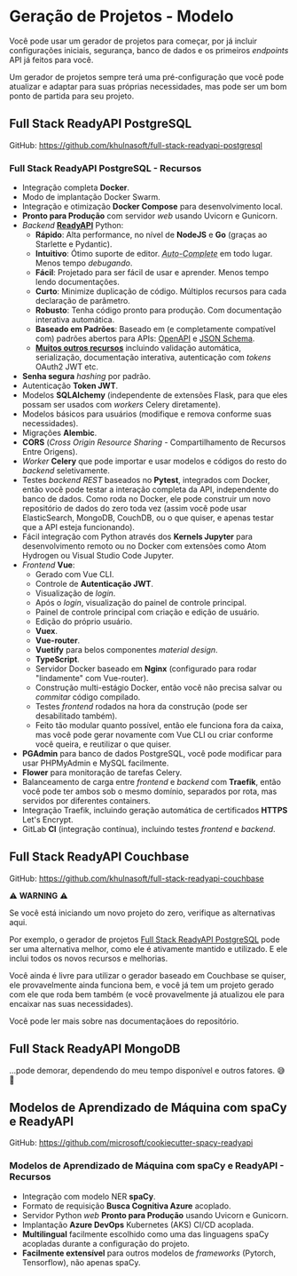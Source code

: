 # Geração de Projetos - Modelo

Você pode usar um gerador de projetos para começar, por já incluir configurações iniciais, segurança, banco de dados e os primeiros _endpoints_ API já feitos para você.

Um gerador de projetos sempre terá uma pré-configuração que você pode atualizar e adaptar para suas próprias necessidades, mas pode ser um bom ponto de partida para seu projeto.

## Full Stack ReadyAPI PostgreSQL

GitHub: <a href="https://github.com/khulnasoft/full-stack-readyapi-postgresql" class="external-link" target="_blank">https://github.com/khulnasoft/full-stack-readyapi-postgresql</a>

### Full Stack ReadyAPI PostgreSQL - Recursos

- Integração completa **Docker**.
- Modo de implantação Docker Swarm.
- Integração e otimização **Docker Compose** para desenvolvimento local.
- **Pronto para Produção** com servidor _web_ usando Uvicorn e Gunicorn.
- _Backend_ <a href="https://github.com/readyapi/readyapi" class="external-link" target="_blank">**ReadyAPI**</a> Python:
  - **Rápido**: Alta performance, no nível de **NodeJS** e **Go** (graças ao Starlette e Pydantic).
  - **Intuitivo**: Ótimo suporte de editor. <abbr title="também conhecido como auto-complete, auto completação, IntelliSense">_Auto-Complete_</abbr> em todo lugar. Menos tempo _debugando_.
  - **Fácil**: Projetado para ser fácil de usar e aprender. Menos tempo lendo documentações.
  - **Curto**: Minimize duplicação de código. Múltiplos recursos para cada declaração de parâmetro.
  - **Robusto**: Tenha código pronto para produção. Com documentação interativa automática.
  - **Baseado em Padrões**: Baseado em (e completamente compatível com) padrões abertos para APIs: <a href="https://github.com/OAI/OpenAPI-Specification" class="external-link" target="_blank">OpenAPI</a> e <a href="http://json-schema.org/" class="external-link" target="_blank">JSON Schema</a>.
  - <a href="https://readyapi.khulnasoft.com/features/" class="external-link" target="_blank">**Muitos outros recursos**</a> incluindo validação automática, serialização, documentação interativa, autenticação com _tokens_ OAuth2 JWT etc.
- **Senha segura** _hashing_ por padrão.
- Autenticação **Token JWT**.
- Modelos **SQLAlchemy** (independente de extensões Flask, para que eles possam ser usados com _workers_ Celery diretamente).
- Modelos básicos para usuários (modifique e remova conforme suas necessidades).
- Migrações **Alembic**.
- **CORS** (_Cross Origin Resource Sharing_ - Compartilhamento de Recursos Entre Origens).
- _Worker_ **Celery** que pode importar e usar modelos e códigos do resto do _backend_ seletivamente.
- Testes _backend_ _REST_ baseados no **Pytest**, integrados com Docker, então você pode testar a interação completa da API, independente do banco de dados. Como roda no Docker, ele pode construir um novo repositório de dados do zero toda vez (assim você pode usar ElasticSearch, MongoDB, CouchDB, ou o que quiser, e apenas testar que a API esteja funcionando).
- Fácil integração com Python através dos **Kernels Jupyter** para desenvolvimento remoto ou no Docker com extensões como Atom Hydrogen ou Visual Studio Code Jupyter.
- _Frontend_ **Vue**:
  - Gerado com Vue CLI.
  - Controle de **Autenticação JWT**.
  - Visualização de _login_.
  - Após o _login_, visualização do painel de controle principal.
  - Painel de controle principal com criação e edição de usuário.
  - Edição do próprio usuário.
  - **Vuex**.
  - **Vue-router**.
  - **Vuetify** para belos componentes _material design_.
  - **TypeScript**.
  - Servidor Docker baseado em **Nginx** (configurado para rodar "lindamente" com Vue-router).
  - Construção multi-estágio Docker, então você não precisa salvar ou _commitar_ código compilado.
  - Testes _frontend_ rodados na hora da construção (pode ser desabilitado também).
  - Feito tão modular quanto possível, então ele funciona fora da caixa, mas você pode gerar novamente com Vue CLI ou criar conforme você queira, e reutilizar o que quiser.
- **PGAdmin** para banco de dados PostgreSQL, você pode modificar para usar PHPMyAdmin e MySQL facilmente.
- **Flower** para monitoração de tarefas Celery.
- Balanceamento de carga entre _frontend_ e _backend_ com **Traefik**, então você pode ter ambos sob o mesmo domínio, separados por rota, mas servidos por diferentes containers.
- Integração Traefik, incluindo geração automática de certificados **HTTPS** Let's Encrypt.
- GitLab **CI** (integração contínua), incluindo testes _frontend_ e _backend_.

## Full Stack ReadyAPI Couchbase

GitHub: <a href="https://github.com/khulnasoft/full-stack-readyapi-couchbase" class="external-link" target="_blank">https://github.com/khulnasoft/full-stack-readyapi-couchbase</a>

⚠️ **WARNING** ⚠️

Se você está iniciando um novo projeto do zero, verifique as alternativas aqui.

Por exemplo, o gerador de projetos <a href="https://github.com/khulnasoft/full-stack-readyapi-postgresql" class="external-link" target="_blank">Full Stack ReadyAPI PostgreSQL</a> pode ser uma alternativa melhor, como ele é ativamente mantido e utilizado. E ele inclui todos os novos recursos e melhorias.

Você ainda é livre para utilizar o gerador baseado em Couchbase se quiser, ele provavelmente ainda funciona bem, e você já tem um projeto gerado com ele que roda bem também (e você provavelmente já atualizou ele para encaixar nas suas necessidades).

Você pode ler mais sobre nas documentaçãoes do repositório.

## Full Stack ReadyAPI MongoDB

...pode demorar, dependendo do meu tempo disponível e outros fatores. 😅 🎉

## Modelos de Aprendizado de Máquina com spaCy e ReadyAPI

GitHub: <a href="https://github.com/microsoft/cookiecutter-spacy-readyapi" class="external-link" target="_blank">https://github.com/microsoft/cookiecutter-spacy-readyapi</a>

### Modelos de Aprendizado de Máquina com spaCy e ReadyAPI - Recursos

- Integração com modelo NER **spaCy**.
- Formato de requisição **Busca Cognitiva Azure** acoplado.
- Servidor Python _web_ **Pronto para Produção** usando Uvicorn e Gunicorn.
- Implantação **Azure DevOps** Kubernetes (AKS) CI/CD acoplada.
- **Multilingual** facilmente escolhido como uma das linguagens spaCy acopladas durante a configuração do projeto.
- **Facilmente extensível** para outros modelos de _frameworks_ (Pytorch, Tensorflow), não apenas spaCy.
